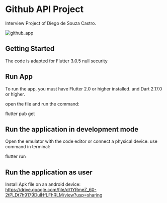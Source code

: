 # Github API Project

Interview Project of Diego de Souza Castro.

![github_app](https://user-images.githubusercontent.com/66894278/183316366-60685c22-d693-4f15-97ac-cc18e21e7177.gif)

## Getting Started

The code is adapted for Flutter 3.0.5 null security

## Run App
To run the app, you must have Flutter 2.0 or higher installed.
and Dart 2.17.0 or higher.

open the file and run the command:

flutter pub get


## Run the application in development mode

Open the emulator with the code editor or connect a physical device.
use command in terminal:

flutter run

## Run the application as user

Install Apk file on an android device:
https://drive.google.com/file/d/1YRmeZ_60-2tPLDt7h9179DulHfLFhRLM/view?usp=sharing